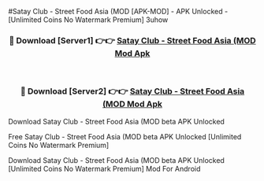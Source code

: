 #Satay Club - Street Food Asia (MOD [APK-MOD] - APK Unlocked - [Unlimited Coins No Watermark Premium] 3uhow



<div align="center">

<h3>🔴 Download [Server1] 👉👉 <a href="https://momento.my/?title=Satay_Club_-_Street_Food_Asia_(MOD">Satay Club - Street Food Asia (MOD Mod Apk</a></h3><br>

<h3>🔴 Download [Server2] 👉👉 <a href="https://momento.my/?title=Satay_Club_-_Street_Food_Asia_(MOD">Satay Club - Street Food Asia (MOD Mod Apk</a></h3>
</div>



Download Satay Club - Street Food Asia (MOD beta APK Unlocked

Free Satay Club - Street Food Asia (MOD beta APK Unlocked [Unlimited Coins No Watermark Premium]

Download Satay Club - Street Food Asia (MOD beta APK Unlocked [Unlimited Coins No Watermark Premium] Mod For Android
